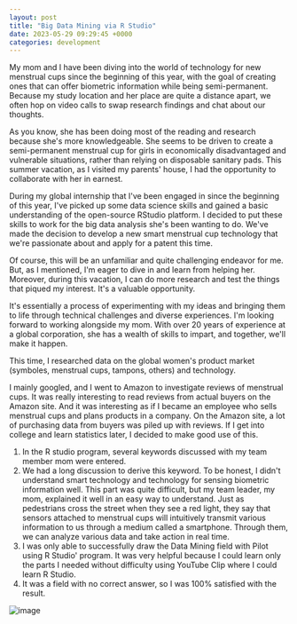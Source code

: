 ```yaml
---
layout: post
title: "Big Data Mining via R Studio"
date: 2023-05-29 09:29:45 +0000
categories: development
---
```

My mom and I have been diving into the world of technology for new menstrual cups since the beginning of this year, with the goal of creating ones that can offer biometric information while being semi-permanent. Because my study location and her place are quite a distance apart, we often hop on video calls to swap research findings and chat about our thoughts.

As you know, she has been doing most of the reading and research because she's more knowledgeable. She seems to be driven to create a semi-permanent menstrual cup for girls in economically disadvantaged and vulnerable situations, rather than relying on disposable sanitary pads. This summer vacation, as I visited my parents' house, I had the opportunity to collaborate with her in earnest.

During my global internship that I've been engaged in since the beginning of this year, I've picked up some data science skills and gained a basic understanding of the open-source RStudio platform. I decided to put these skills to work for the big data analysis she's been wanting to do. We've made the decision to develop a new smart menstrual cup technology that we're passionate about and apply for a patent this time.

Of course, this will be an unfamiliar and quite challenging endeavor for me. But, as I mentioned, I'm eager to dive in and learn from helping her. Moreover, during this vacation, I can do more research and test the things that piqued my interest. It's a valuable opportunity.

It's essentially a process of experimenting with my ideas and bringing them to life through technical challenges and diverse experiences. I'm looking forward to working alongside my mom. With over 20 years of experience at a global corporation, she has a wealth of skills to impart, and together, we'll make it happen.

 This time, I researched data on the global women's product market (symboles, menstrual cups, tampons, others) and technology.

I mainly googled, and I went to Amazon to investigate reviews of menstrual cups. It was really interesting to read reviews from actual buyers on the Amazon site. And it was interesting as if I became an employee who sells menstrual cups and plans products in a company.
On the Amazon site, a lot of purchasing data from buyers was piled up with reviews.
If I get into college and learn statistics later, I decided to make good use of this.

1. In the R studio program, several keywords discussed with my team member mom were entered.
2. We had a long discussion to derive this keyword.
 To be honest, I didn't understand smart technology and technology for sensing biometric information well. This part was quite difficult, but my team leader, my mom, explained it well in an easy way to understand. Just as pedestrians cross the street when they see a red light, they say that sensors attached to menstrual cups will intuitively transmit various information to us through a medium called a smartphone. Through them, we can analyze various data and take action in real time.
3. I was only able to successfully draw the Data Mining field with Pilot using R Studio' program.
It was very helpful because I could learn only the parts I needed without difficulty using YouTube Clip where I could learn R Studio.
4. It was a field with no correct answer, so I was 100% satisfied with the result.

![image](https://res.cloudinary.com/dtiwg4oto/image/upload/v1697348359/%EB%8B%A4%EC%9A%B4%EB%A1%9C%EB%93%9C_1_tylv0z.png)
